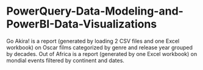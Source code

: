 # PowerQuery-Data-Modeling-and-PowerBI-Data-Visualizations


Go Akira! is a report (generated by loading 2 CSV files and one Excel workbook) on Oscar films categorized by genre and release year grouped by decades.
Out of Africa is a report (generated by one Excel workbook) on mondial events filtered by continent and dates.

